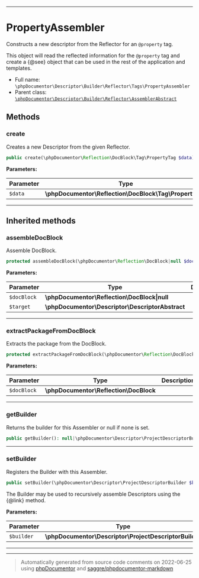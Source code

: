 ***

# PropertyAssembler

Constructs a new descriptor from the Reflector for an `@property` tag.

This object will read the reflected information for the `@property` tag and create a {@see}
object that can be used in the rest of the application and templates.

* Full name: `\phpDocumentor\Descriptor\Builder\Reflector\Tags\PropertyAssembler`
* Parent class: [`\phpDocumentor\Descriptor\Builder\Reflector\AssemblerAbstract`](../AssemblerAbstract.md)




## Methods


### create

Creates a new Descriptor from the given Reflector.

```php
public create(\phpDocumentor\Reflection\DocBlock\Tag\PropertyTag $data): \phpDocumentor\Descriptor\Tag\PropertyDescriptor
```








**Parameters:**

| Parameter | Type | Description |
|-----------|------|-------------|
| `$data` | **\phpDocumentor\Reflection\DocBlock\Tag\PropertyTag** |  |




***


## Inherited methods


### assembleDocBlock

Assemble DocBlock.

```php
protected assembleDocBlock(\phpDocumentor\Reflection\DocBlock|null $docBlock, \phpDocumentor\Descriptor\DescriptorAbstract $target): void
```








**Parameters:**

| Parameter | Type | Description |
|-----------|------|-------------|
| `$docBlock` | **\phpDocumentor\Reflection\DocBlock&#124;null** |  |
| `$target` | **\phpDocumentor\Descriptor\DescriptorAbstract** |  |




***

### extractPackageFromDocBlock

Extracts the package from the DocBlock.

```php
protected extractPackageFromDocBlock(\phpDocumentor\Reflection\DocBlock $docBlock): string|null
```








**Parameters:**

| Parameter | Type | Description |
|-----------|------|-------------|
| `$docBlock` | **\phpDocumentor\Reflection\DocBlock** |  |




***

### getBuilder

Returns the builder for this Assembler or null if none is set.

```php
public getBuilder(): null|\phpDocumentor\Descriptor\ProjectDescriptorBuilder
```











***

### setBuilder

Registers the Builder with this Assembler.

```php
public setBuilder(\phpDocumentor\Descriptor\ProjectDescriptorBuilder $builder): void
```

The Builder may be used to recursively assemble Descriptors using
the {@link} method.






**Parameters:**

| Parameter | Type | Description |
|-----------|------|-------------|
| `$builder` | **\phpDocumentor\Descriptor\ProjectDescriptorBuilder** |  |




***


***
> Automatically generated from source code comments on 2022-06-25 using [phpDocumentor](http://www.phpdoc.org/) and [saggre/phpdocumentor-markdown](https://github.com/Saggre/phpDocumentor-markdown)
